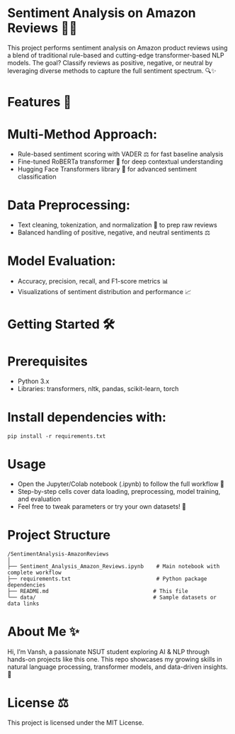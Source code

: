 # Sentiment Analysis on Amazon Reviews 🛒📝
This project performs sentiment analysis on Amazon product reviews using a blend of traditional rule-based and cutting-edge transformer-based NLP models. The goal? Classify reviews as positive, negative, or neutral by leveraging diverse methods to capture the full sentiment spectrum. 🔍✨

# Features 🚀
  # Multi-Method Approach:
  - Rule-based sentiment scoring with VADER ⚖️ for fast baseline analysis
  - Fine-tuned RoBERTa transformer 🤖 for deep contextual understanding
  - Hugging Face Transformers library 🌟 for advanced sentiment classification

  # Data Preprocessing:
  - Text cleaning, tokenization, and normalization 🧹 to prep raw reviews
  - Balanced handling of positive, negative, and neutral sentiments ⚖️
  # Model Evaluation:
  - Accuracy, precision, recall, and F1-score metrics 📊
  - Visualizations of sentiment distribution and performance 📈

# Getting Started 🛠️

# Prerequisites
  - Python 3.x
  - Libraries: transformers, nltk, pandas, scikit-learn, torch

# Install dependencies with:
    pip install -r requirements.txt

# Usage
  - Open the Jupyter/Colab notebook (.ipynb) to follow the full workflow 📓
  - Step-by-step cells cover data loading, preprocessing, model training, and evaluation
  - Feel free to tweak parameters or try your own datasets! 🔧

# Project Structure
    /SentimentAnalysis-AmazonReviews
    │
    ├── Sentiment_Analysis_Amazon_Reviews.ipynb    # Main notebook with complete workflow
    ├── requirements.txt                           # Python package dependencies
    ├── README.md                                 # This file
    └── data/                                     # Sample datasets or data links

# About Me ✨
Hi, I’m Vansh, a passionate NSUT student exploring AI & NLP through hands-on projects like this one. This repo showcases my growing skills in natural language processing, transformer models, and data-driven insights. 🚀

# License ⚖️
This project is licensed under the MIT License.
